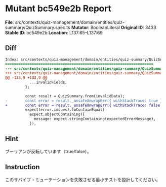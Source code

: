 # Mutant bc549e2b Report

**File**: src/contexts/quiz-management/domain/entities/quiz-summary/QuizSummary.spec.ts
**Mutator**: BooleanLiteral
**Original ID**: 3433
**Stable ID**: bc549e2b
**Location**: L137:65–L137:69

## Diff

```diff
Index: src/contexts/quiz-management/domain/entities/quiz-summary/QuizSummary.spec.ts
===================================================================
--- src/contexts/quiz-management/domain/entities/quiz-summary/QuizSummary.spec.ts	original
+++ src/contexts/quiz-management/domain/entities/quiz-summary/QuizSummary.spec.ts	mutated #3433
@@ -133,9 +133,9 @@
           ...invalidFields,
         };
 
         const result = QuizSummary.from(invalidData);
-        const error = result._unsafeUnwrapErr({ withStackTrace: true });
+        const error = result._unsafeUnwrapErr({ withStackTrace: false });
         expect(error.issues).toContainEqual(
           expect.objectContaining({
             message: expect.stringContaining(expectedErrorMessage),
           }),
```

## Hint

ブーリアンが反転しています（true/false）。

## Instruction

このサバイブ・ミューテーションを失敗させる最小テストを設計してください。
